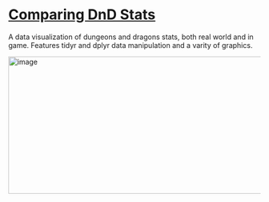 # [Comparing DnD Stats](https://heather-meatherall.github.io/DnD_Stats/)

A data visualization of dungeons and dragons stats, both real world and in game. Features tidyr and dplyr data manipulation and a varity of graphics.

<img width="1182" height="275" alt="image" src="https://github.com/user-attachments/assets/f09dad06-c769-422d-ab85-4cfc0663c2d7" />


